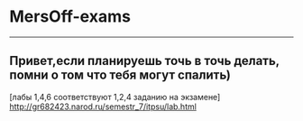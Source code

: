 # MersOff-exams
---
## Привет,если планируешь точь в точь делать, помни о том что тебя могут спалить)
[лабы 1,4,6 соответствуют 1,2,4 заданию на экзамене] http://gr682423.narod.ru/semestr_7/itpsu/lab.html
